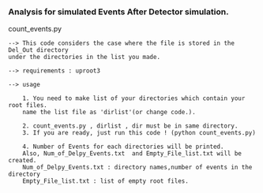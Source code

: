 ### Analysis for simulated Events After Detector simulation.

count_events.py


	--> This code considers the case where the file is stored in the Del_Out directory
	under the directories in the list you made.

	--> requirements : uproot3

	--> usage

		1. You need to make list of your directories which contain your root files.
		name the list file as 'dirlist'(or change code.).
			
		2. count_events.py , dirlist , dir must be in same directory.
		3. If you are ready, just run this code ! (python count_events.py)

		4. Number of Events for each directories will be printed.
   		Also, Num_of_Delpy_Events.txt  and Empty_File_list.txt will be created.
   		Num_of_Delpy_Events.txt : directory names,number of events in the directory
   		Empty_File_list.txt : list of empty root files. 
